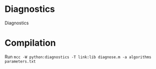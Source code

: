 # Diagnostics
Diagnostics

# Compilation
Run `mcc -W python:diagnostics -T link:lib diagnose.m -a algorithms parameters.txt`
